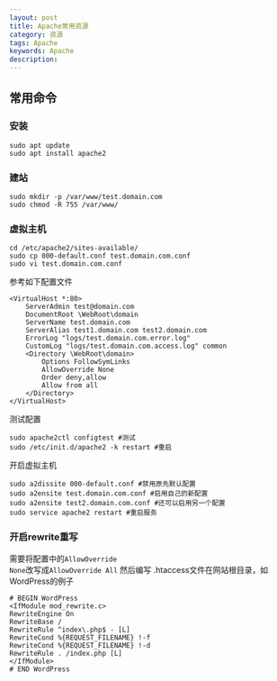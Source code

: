 ```yaml
---
layout: post
title: Apache常用资源
category: 资源
tags: Apache
keywords: Apache
description: 
---
```


## 常用命令

### 安装
    
    sudo apt update
    sudo apt install apache2

### 建站
    
    sudo mkdir -p /var/www/test.domain.com
    sudo chmod -R 755 /var/www/

### 虚拟主机
    
    cd /etc/apache2/sites-available/
    sudo cp 000-default.conf test.domain.com.conf
    sudo vi test.domain.com.conf

参考如下配置文件

    <VirtualHost *:80>
        ServerAdmin test@domain.com
        DocumentRoot \WebRoot\domain
        ServerName test.domain.com
        ServerAlias test1.domain.com test2.domain.com
        ErrorLog "logs/test.domain.com.error.log"
        CustomLog "logs/test.domain.com.access.log" common
        <Directory \WebRoot\domain>
            Options FollowSymLinks
            AllowOverride None
            Order deny,allow
            Allow from all
        </Directory>
    </VirtualHost>

测试配置

    sudo apache2ctl configtest #测试
    sudo /etc/init.d/apache2 -k restart #重启

开启虚拟主机

    sudo a2dissite 000-default.conf #禁用原先默认配置
    sudo a2ensite test.domain.com.conf #启用自己的新配置
    sudo a2ensite test2.domain.com.conf #还可以启用另一个配置
    sudo service apache2 restart #重启服务

### 开启rewrite重写
需要将配置中的<code>AllowOverride None</code>改写成<code>AllowOverride All</code>
然后编写 .htaccess文件在网站根目录，如WordPress的例子
    
    # BEGIN WordPress
    <IfModule mod_rewrite.c>
    RewriteEngine On
    RewriteBase /
    RewriteRule ^index\.php$ - [L]
    RewriteCond %{REQUEST_FILENAME} !-f
    RewriteCond %{REQUEST_FILENAME} !-d
    RewriteRule . /index.php [L]
    </IfModule>
    # END WordPress